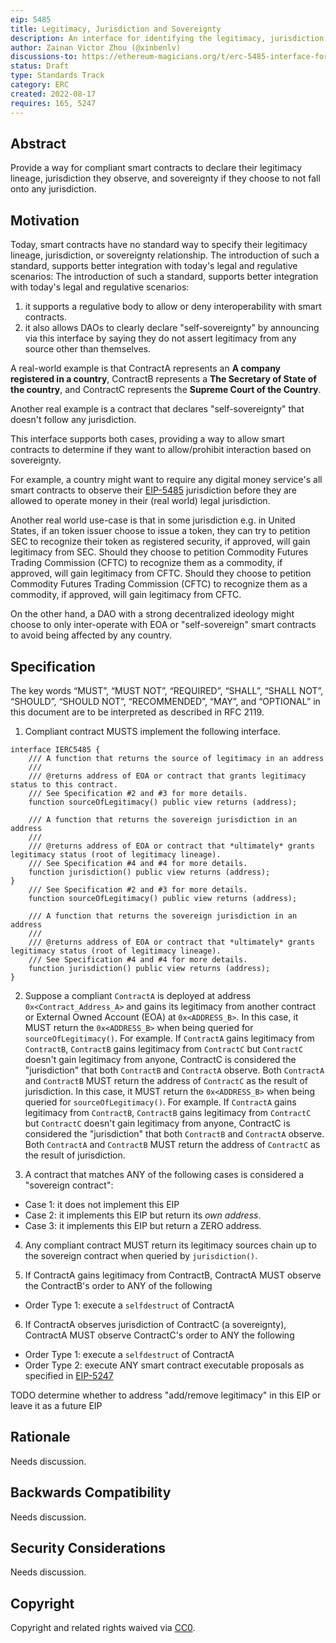 ```yaml
---
eip: 5485
title: Legitimacy, Jurisdiction and Sovereignty
description: An interface for identifying the legitimacy, jurisdiction and sovereignty.
author: Zainan Victor Zhou (@xinbenlv)
discussions-to: https://ethereum-magicians.org/t/erc-5485-interface-for-legitimacy-jurisdiction-and-sovereignty/10425
status: Draft
type: Standards Track
category: ERC
created: 2022-08-17
requires: 165, 5247
---
```


## Abstract
Provide a way for compliant smart contracts to declare their legitimacy lineage, jurisdiction they observe, and sovereignty if they choose to not fall onto any jurisdiction.

## Motivation
Today, smart contracts have no standard way to specify their legitimacy lineage, jurisdiction, or sovereignty relationship. The introduction of such a standard, supports better integration with today's legal and regulative scenarios: The introduction of such a standard, supports better integration with today's legal and regulative scenarios:

1. it supports a regulative body to allow or deny interoperability with smart contracts.
2. it also allows DAOs to clearly declare "self-sovereignty" by announcing via this interface by saying they do not assert legitimacy from any source other than themselves.

A real-world example is that ContractA represents an **A company registered in a country**, ContractB represents a **The Secretary of State of the country**, and ContractC represents the **Supreme Court of the Country**.

Another real example is a contract that declares "self-sovereignty" that doesn't follow any jurisdiction.

This interface supports both cases, providing a way to allow smart contracts to determine if they want to allow/prohibit interaction based on sovereignty.

For example, a country might want to require any digital money service's all smart contracts to observe their [EIP-5485](./eip-5485.md) jurisdiction before they are allowed to operate money in their (real world) legal jurisdiction.

Another real world use-case is that in some jurisdiction e.g. in United States, if an token issuer choose to issue a token, they can try to petition SEC to recognize their token as registered security, if approved, will gain legitimacy from SEC. Should they choose to petition Commodity Futures Trading Commission (CFTC) to recognize them as a commodity, if approved, will gain legitimacy from CFTC. Should they choose to petition Commodity Futures Trading Commission (CFTC) to recognize them as a commodity, if approved, will gain legitimacy from CFTC.

On the other hand, a DAO with a strong decentralized ideology might choose to only inter-operate with EOA or "self-sovereign" smart contracts to avoid being affected by any country.

## Specification
The key words “MUST”, “MUST NOT”, “REQUIRED”, “SHALL”, “SHALL NOT”, “SHOULD”, “SHOULD NOT”, “RECOMMENDED”, “MAY”, and “OPTIONAL” in this document are to be interpreted as described in RFC 2119.

1. Compliant contract MUSTS implement the following interface.

```solidity
interface IERC5485 {
    /// A function that returns the source of legitimacy in an address
    ///
    /// @returns address of EOA or contract that grants legitimacy status to this contract.
    /// See Specification #2 and #3 for more details.
    function sourceOfLegitimacy() public view returns (address);

    /// A function that returns the sovereign jurisdiction in an address
    ///
    /// @returns address of EOA or contract that *ultimately* grants legitimacy status (root of legitimacy lineage).
    /// See Specification #4 and #4 for more details.
    function jurisdiction() public view returns (address);
}
    /// See Specification #2 and #3 for more details.
    function sourceOfLegitimacy() public view returns (address);

    /// A function that returns the sovereign jurisdiction in an address
    ///
    /// @returns address of EOA or contract that *ultimately* grants legitimacy status (root of legitimacy lineage).
    /// See Specification #4 and #4 for more details.
    function jurisdiction() public view returns (address);
}
```

2. Suppose a compliant `ContractA` is deployed at address `0x<Contract_Address_A>` and gains its legitimacy from another contract or External Owned Account (EOA) at `0x<ADDRESS_B>`. In this case, it MUST return the `0x<ADDRESS_B>` when being queried for `sourceOfLegitimacy()`. For example. If `ContractA` gains legitimacy from `ContractB`, `ContractB` gains legitimacy from `ContractC` but `ContractC` doesn't gain legitimacy from anyone, ContractC is considered the "jurisdiction" that both `ContractB` and `ContractA` observe. Both `ContractA` and `ContractB` MUST return the address of `ContractC` as the result of jurisdiction. In this case, it MUST return the `0x<ADDRESS_B>` when being queried for `sourceOfLegitimacy()`. For example. If `ContractA` gains legitimacy from `ContractB`, `ContractB` gains legitimacy from `ContractC` but `ContractC` doesn't gain legitimacy from anyone, ContractC is considered the "jurisdiction" that both `ContractB` and `ContractA` observe. Both `ContractA` and `ContractB` MUST return the address of `ContractC` as the result of jurisdiction.

3. A contract that matches ANY of the following cases is considered a "sovereign contract":

- Case 1: it does not implement this EIP
- Case 2: it implements this EIP but return its *own address*.
- Case 3: it implements this EIP but return a ZERO address.

4. Any compliant contract MUST return its legitimacy sources chain up to the sovereign contract when queried by `jurisdiction()`.

5. If ContractA gains legitimacy from ContractB, ContractA MUST observe the ContractB's order to ANY of the following
- Order Type 1: execute a `selfdestruct` of ContractA

6. If ContractA observes jurisdiction of ContractC (a sovereignty), ContractA MUST observe ContractC's order to ANY the following
- Order Type 1: execute a `selfdestruct` of ContractA
- Order Type 2: execute ANY smart contract executable proposals as specified in [EIP-5247](./eip-5247.md)

TODO determine whether to address "add/remove legitimacy" in this EIP or leave it as a future EIP

## Rationale
Needs discussion.

## Backwards Compatibility
Needs discussion.

## Security Considerations
Needs discussion.

## Copyright
Copyright and related rights waived via [CC0](../LICENSE.md).
